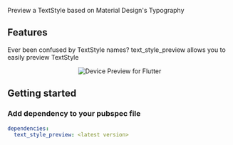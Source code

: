 Preview a TextStyle based on Material Design's Typography

## Features

Ever been confused by TextStyle names?
text_style_preview allows you to easily preview TextStyle

<p align="center">
  <img src="https://github.com/K9i-0/text_style_preview/raw/master/K9i-0/text_style_preview.gif" alt="Device Preview for Flutter" />
</p>




## Getting started

### Add dependency to your pubspec file

```yaml
dependencies:
  text_style_preview: <latest version>
```
